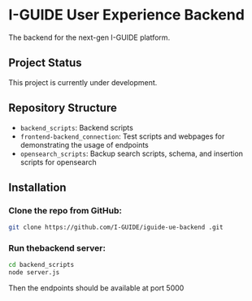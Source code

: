 
# I-GUIDE User Experience Backend

The backend for the next-gen I-GUIDE platform.

## Project Status
This project is currently under development.

## Repository Structure
- `backend_scripts`: Backend scripts
- `frontend-backend_connection`: Test scripts and webpages for demonstrating the usage of endpoints
- `opensearch_scripts`: Backup search scripts, schema, and insertion scripts for opensearch

## Installation
### Clone the repo from GitHub:
```bash
git clone https://github.com/I-GUIDE/iguide-ue-backend .git
```

### Run thebackend server:
```bash
cd backend_scripts
node server.js
```
Then the endpoints should be available at port 5000
